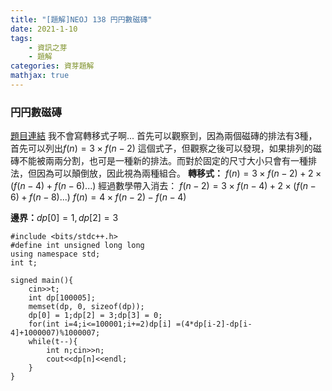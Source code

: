 ```yaml
---
title: "[題解]NEOJ 138 円円數磁磚"
date: 2021-1-10
tags: 
    - 資訊之芽
    - 題解
categories: 資芽題解
mathjax: true
---
```


### 円円數磁磚
<!--more-->
[題目連結](https://neoj.sprout.tw/problem/138/)
我不會寫轉移式子啊...
首先可以觀察到，因為兩個磁磚的排法有3種，首先可以列出$f(n) = 3\times f(n-2)$ 這個式子，但觀察之後可以發現，如果排列的磁磚不能被兩兩分割，也可是一種新的排法。而對於固定的尺寸大小只會有一種排法，但因為可以顛倒放，因此視為兩種組合。
**轉移式：**
$f(n) = 3\times f(n-2)+2\times(f(n-4)+f(n-6)...)$
經過數學帶入消去：
$f(n-2) = 3\times f(n-4)+2\times(f(n-6)+f(n-8)...)$
$f(n) = 4\times f(n-2)-f(n-4)$

**邊界：**$dp[0] = 1, dp[2] = 3$

```cpp=
#include <bits/stdc++.h>
#define int unsigned long long
using namespace std;
int t;

signed main(){
    cin>>t;
    int dp[100005];
    memset(dp, 0, sizeof(dp));
    dp[0] = 1;dp[2] = 3;dp[3] = 0;
    for(int i=4;i<=100001;i+=2)dp[i] =(4*dp[i-2]-dp[i-4]+1000007)%1000007;
    while(t--){
        int n;cin>>n;
        cout<<dp[n]<<endl;
    }
}
```

